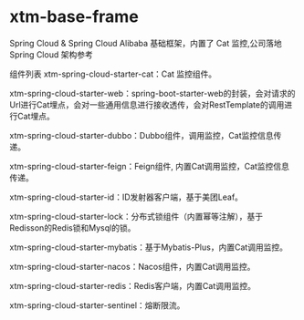 # xtm-base-frame
Spring Cloud &amp; Spring Cloud Alibaba 基础框架，内置了 Cat 监控,公司落地 Spring Cloud 架构参考

组件列表
xtm-spring-cloud-starter-cat：Cat 监控组件。

xtm-spring-cloud-starter-web：spring-boot-starter-web的封装，会对请求的Url进行Cat埋点，会对一些通用信息进行接收透传，会对RestTemplate的调用进行Cat埋点。

xtm-spring-cloud-starter-dubbo：Dubbo组件，调用监控，Cat监控信息传递。


xtm-spring-cloud-starter-feign：Feign组件, 内置Cat调用监控，Cat监控信息传递。


xtm-spring-cloud-starter-id：ID发射器客户端，基于美团Leaf。


xtm-spring-cloud-starter-lock：分布式锁组件（内置幂等注解），基于Redisson的Redis锁和Mysql的锁。


xtm-spring-cloud-starter-mybatis：基于Mybatis-Plus，内置Cat调用监控。

xtm-spring-cloud-starter-nacos：Nacos组件，内置Cat调用监控。

xtm-spring-cloud-starter-redis：Redis客户端，内置Cat调用监控。

xtm-spring-cloud-starter-sentinel：熔断限流。




